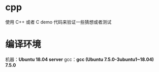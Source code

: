 # cpp
使用 C++ 或者 C demo 代码来验证一些猜想或者测试

# 编译环境
机器：**Ubuntu 18.04 server**
gcc：**gcc (Ubuntu 7.5.0-3ubuntu1~18.04) 7.5.0**
